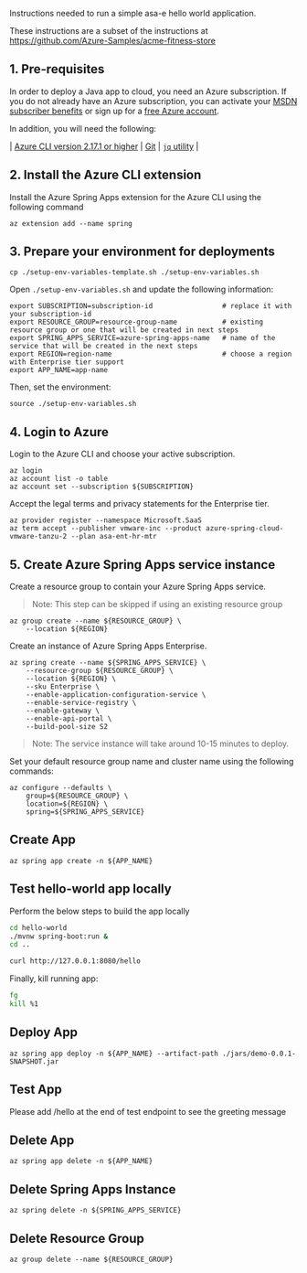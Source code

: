 Instructions needed to run a simple asa-e hello world application. 

These instructions are a subset of the instructions at https://github.com/Azure-Samples/acme-fitness-store

## 1. Pre-requisites

In order to deploy a Java app to cloud, you need
an Azure subscription. If you do not already have an Azure
subscription, you can activate your
[MSDN subscriber benefits](https://azure.microsoft.com/pricing/member-offers/msdn-benefits-details/)
or sign up for a
[free Azure account]((https://azure.microsoft.com/free/)).

In addition, you will need the following:

| [Azure CLI version 2.17.1 or higher](https://docs.microsoft.com/cli/azure/install-azure-cli?view=azure-cli-latest)
| [Git](https://git-scm.com/)
| [`jq` utility](https://stedolan.github.io/jq/download/)
|

## 2. Install the Azure CLI extension

Install the Azure Spring Apps extension for the Azure CLI using the following command

```shell
az extension add --name spring
```

## 3. Prepare your environment for deployments

```shell
cp ./setup-env-variables-template.sh ./setup-env-variables.sh
```

Open `./setup-env-variables.sh` and update the following information:

```shell
export SUBSCRIPTION=subscription-id                 # replace it with your subscription-id
export RESOURCE_GROUP=resource-group-name           # existing resource group or one that will be created in next steps
export SPRING_APPS_SERVICE=azure-spring-apps-name   # name of the service that will be created in the next steps
export REGION=region-name                           # choose a region with Enterprise tier support
export APP_NAME=app-name
```

Then, set the environment:

```shell
source ./setup-env-variables.sh
```

## 4. Login to Azure

Login to the Azure CLI and choose your active subscription. 

```shell
az login
az account list -o table
az account set --subscription ${SUBSCRIPTION}
```

Accept the legal terms and privacy statements for the Enterprise tier.

```shell
az provider register --namespace Microsoft.SaaS
az term accept --publisher vmware-inc --product azure-spring-cloud-vmware-tanzu-2 --plan asa-ent-hr-mtr
```

## 5. Create Azure Spring Apps service instance

Create a resource group to contain your Azure Spring Apps service.

> Note: This step can be skipped if using an existing resource group

```shell
az group create --name ${RESOURCE_GROUP} \
    --location ${REGION}
```

Create an instance of Azure Spring Apps Enterprise.

```shell
az spring create --name ${SPRING_APPS_SERVICE} \
    --resource-group ${RESOURCE_GROUP} \
    --location ${REGION} \
    --sku Enterprise \
    --enable-application-configuration-service \
    --enable-service-registry \
    --enable-gateway \
    --enable-api-portal \
    --build-pool-size S2 
```

> Note: The service instance will take around 10-15 minutes to deploy.

Set your default resource group name and cluster name using the following commands:

```shell
az configure --defaults \
    group=${RESOURCE_GROUP} \
    location=${REGION} \
    spring=${SPRING_APPS_SERVICE}
```

## Create App
```shell
az spring app create -n ${APP_NAME}
```
## Test hello-world app locally
Perform the below steps to build the app locally

```bash
cd hello-world
./mvnw spring-boot:run &
cd ..
```

```bash
curl http://127.0.0.1:8080/hello
```

Finally, kill running app:

```bash
fg
kill %1
```

## Deploy App
```shell
az spring app deploy -n ${APP_NAME} --artifact-path ./jars/demo-0.0.1-SNAPSHOT.jar
```
## Test App

Please add /hello at the end of test endpoint to see the greeting message

## Delete App
```shell
az spring app delete -n ${APP_NAME}
```

## Delete Spring Apps Instance
```shell
az spring delete -n ${SPRING_APPS_SERVICE}
```

## Delete Resource Group
```shell
az group delete --name ${RESOURCE_GROUP}
```